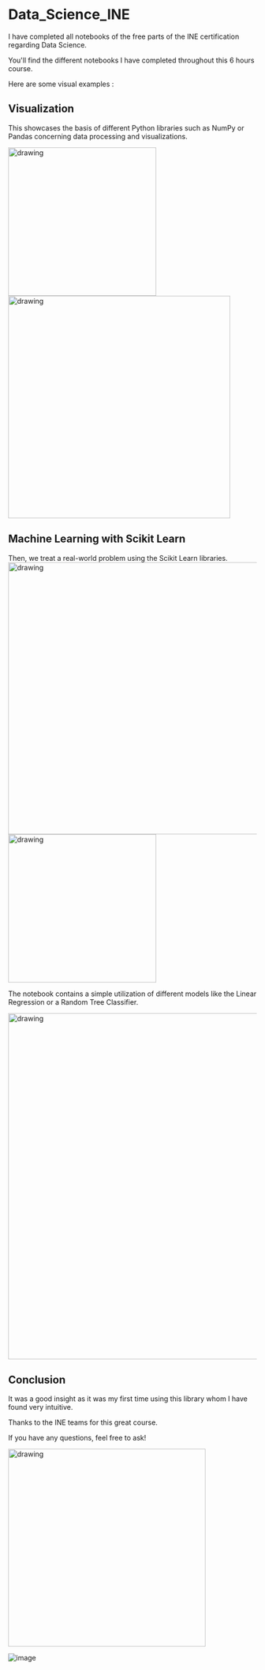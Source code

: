 # Data_Science_INE
I have completed all notebooks of the free parts of the INE certification regarding Data Science. 

You'll find the different notebooks I have completed throughout this 6 hours course.

Here are some visual examples :

## Visualization
This showcases the basis of different Python libraries such as NumPy or Pandas concerning data processing and visualizations.


<img src=https://user-images.githubusercontent.com/51094403/136029303-13d3f3e9-7661-469b-95a9-752aea27089b.png alt="drawing" width="300"/>
<img src=https://user-images.githubusercontent.com/51094403/136029412-d0396796-5856-486e-9c7f-8919aba69deb.png alt="drawing" width="450"/>

## Machine Learning with Scikit Learn
Then, we treat a real-world problem using the Scikit Learn libraries. 
<img src=https://user-images.githubusercontent.com/51094403/136031623-c0f79b63-f856-4a35-b1f1-d6df0c6ce148.png alt="drawing" width="550"/>
<img src=https://user-images.githubusercontent.com/51094403/136031734-3fd924fa-c717-49fc-8d6e-3f164762a31b.png alt="drawing" width="300"/>

The notebook contains a simple utilization of different models like the Linear Regression or a Random Tree Classifier.

<img src=https://user-images.githubusercontent.com/51094403/136031904-31bb6b57-1ea2-4639-92e9-bf89d501e41f.png alt="drawing" width="700"/>

## Conclusion 

It was a good insight as it was my first time using this library whom I have found very intuitive.

Thanks to the INE teams for this great course. 

If you have any questions, feel free to ask! 


<img src=https://user-images.githubusercontent.com/51094403/136016292-228718c9-51b8-4edf-a733-c0962cd2e12f.png alt="drawing" width="400"/>

![image](https://user-images.githubusercontent.com/51094403/136015286-069e7a0f-1428-47a9-ba06-400d28830220.png)
